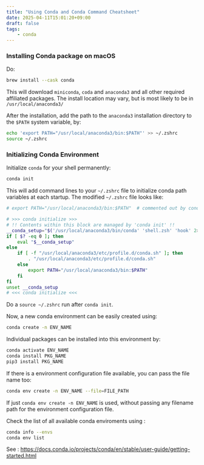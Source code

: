 ```yaml
---
title: "Using Conda and Conda Command Cheatsheet"
date: 2025-04-11T15:01:20+09:00
draft: false
tags:
    - conda
---
```


### Installing Conda package on macOS

Do:

```bash
brew install --cask conda
```

This will download `miniconda`, `coda` and `anaconda3` and all other required affiliated packages. The install location may vary, but is most likely to be in `/usr/local/anaconda3/`

After the installation, add the path to the `anaconda3` installation directory to the `$PATH` system variable, by:

```bash
echo 'export PATH="/usr/local/anaconda3/bin:$PATH"' >> ~/.zshrc
source ~/.zshrc
```

### Initializing Conda Environment

Initialize `conda` for your shell permanently:

```bash
conda init
```

This will add command lines to your `~/.zshrc` file to initialize conda path variables at each startup. The modified `~/.zshrc` file looks like:

```bash
# export PATH="/usr/local/anaconda3/bin:$PATH"  # commented out by conda initialize

# >>> conda initialize >>>
# !! Contents within this block are managed by 'conda init' !!
__conda_setup="$('/usr/local/anaconda3/bin/conda' 'shell.zsh' 'hook' 2> /dev/null)"
if [ $? -eq 0 ]; then
    eval "$__conda_setup"
else
    if [ -f "/usr/local/anaconda3/etc/profile.d/conda.sh" ]; then
        . "/usr/local/anaconda3/etc/profile.d/conda.sh"
    else
        export PATH="/usr/local/anaconda3/bin:$PATH"
    fi
fi
unset __conda_setup
# <<< conda initialize <<<
```

Do a `source ~/.zshrc` run after `conda init`.

Now, a new conda environment can be easily created using:

```bash
conda create -n ENV_NAME
```

Individual packages can be installed into this environment by:

```bash
conda activate ENV_NAME
conda install PKG_NAME
pip3 install PKG_NAME
```

If there is a environment configuration file available, you can pass the file name too:

```bash
conda env create -n ENV_NAME --file=FILE_PATH
```

If just ```conda env create -n ENV_NAME``` is used, without passing any filename path for the environment configuration file. 


Check the list of all available conda enviroments using :

```bash
conda info --envs
conda env list
```

See : https://docs.conda.io/projects/conda/en/stable/user-guide/getting-started.html



